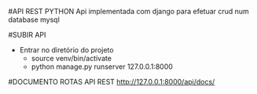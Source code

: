 #API REST PYTHON
Api implementada com django para efetuar crud num database mysql

#SUBIR API
- Entrar no diretório do projeto
    - source venv/bin/activate
    - python manage.py runserver 127.0.0.1:8000
    

#DOCUMENTO ROTAS API REST
http://127.0.0.1:8000/api/docs/